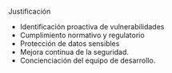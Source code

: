 <br/>
Justificación

- Identificación proactiva de vulnerabilidades
- Cumplimiento normativo y regulatorio
- Protección de datos sensibles
- Mejora continua de la seguridad.
- Concienciación del equipo de desarrollo.
<br/>
